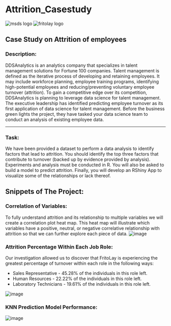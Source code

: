 # Attrition_Casestudy
![msds logo](https://user-images.githubusercontent.com/81498617/203659607-0d3c0501-1ac8-4d14-9c13-e17a87357123.png)
![fritolay logo](https://user-images.githubusercontent.com/81498617/203660778-72c1cf63-e050-4030-abc7-05259ddfa6c1.png)

## Case Study on Attrition of employees

### Description: 
DDSAnalytics is an analytics company that specializes in talent management solutions for Fortune 100 companies. Talent management is defined as the iterative process of developing and retaining employees. It may include workforce planning, employee training programs, identifying high-potential employees and reducing/preventing voluntary employee turnover (attrition). To gain a competitive edge over its competition, DDSAnalytics is planning to leverage data science for talent management. The executive leadership has identified predicting employee turnover as its first application of data science for talent management. Before the business green lights the project, they have tasked your data science team to conduct an analysis of existing employee data.
<hr>

### Task:
We have been provided a dataset to perform a data analysis to identify factors that lead to attrition.  You should identify the top three factors that contribute to turnover (backed up by evidence provided by analysis). Experiments and analysis must be conducted in R. You will also be asked to build a model to predict attrition.  Finally, you will develop an RShiny App to visualize some of the relationships or lack thereof.

## Snippets of The Project:
### Correlation of Variables:
To fully understand attrition and its relationship to multiple variables we will create a correlation plot heat map. This heat map will illustrate which variables have a positive, neutral, or negative correlative relationship with attrition so that we can further explore each piece of data.
![image](https://user-images.githubusercontent.com/81498617/205467262-15a1043d-f7e2-4997-9e76-c63b473d9670.png)

### Attrition Percentage Within Each Job Role:
Our investigation allowed us to discover that FritoLay is experiencing the greatest percentage of turnover within each role in the following ways:

   * Sales Representative - 45.28% of the individuals in this role left.
   * Human Resources - 22.22% of the individuals in this role left.
   * Laboratory Technicians - 19.61% of the individuals in this role left.

![image](https://user-images.githubusercontent.com/81498617/205467287-e206a7b3-d38e-4ac8-9842-0281640860ac.png)

### KNN Prediction Model Performance:
![image](https://user-images.githubusercontent.com/81498617/205467355-5b2372ba-4918-44b9-b301-d2cf3e5d1fca.png)
